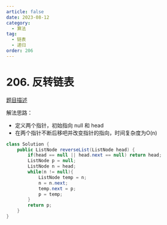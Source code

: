 ```yaml
---
article: false
date: 2023-08-12
category: 
  - 算法
tag: 
  - 链表
  - 递归
order: 206
---
```


# 206. 反转链表


<Badge text="简单" type="tip" vertical="middle" />

[题目描述](https://leetcode.cn/problems/reverse-linked-list/description/?envType=study-plan-v2&envId=leetcode-75)

解法思路：  
- 定义两个指针，初始指向 null 和 head 
- 在两个指针不断后移吧并改变指针的指向，时间复杂度为O(n)

```java
class Solution {
    public ListNode reverseList(ListNode head) {
        if(head == null || head.next == null) return head;
        ListNode p = null;
        ListNode n = head;
        while(n != null){
            ListNode temp = n;
            n = n.next;
            temp.next = p;
            p = temp;
        }
        return p;
    }
}
```